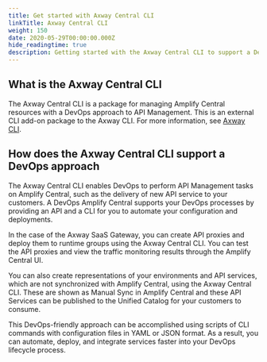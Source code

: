 ```yaml
---
title: Get started with Axway Central CLI
linkTitle: Axway Central CLI
weight: 150
date: 2020-05-29T00:00:00.000Z
hide_readingtime: true
description: Getting started with the Axway Central CLI to support a DevOps approach to API Management
---
```


## What is the Axway Central CLI

The Axway Central CLI is a package for managing Amplify Central resources with a DevOps approach to API Management. This is an external CLI add-on package to the Axway CLI. For more information, see [Axway CLI](https://docs.axway.com/bundle/axwaycli-open-docs/page/docs/index.html).

## How does the Axway Central CLI support a DevOps approach

The Axway Central CLI enables DevOps to perform API Management tasks on Amplify Central, such as the delivery of new API service to your customers. A DevOps Amplify Central supports your DevOps processes by providing an API and a CLI for you to automate your configuration and deployments.

In the case of the Axway SaaS Gateway, you can create API proxies and deploy them to runtime groups using the Axway Central CLI. You can test the API proxies and view the traffic monitoring results through the Amplify Central UI.

You can also create representations of your environments and API services, which are not synchronized with Amplify Central, using the Axway Central CLI. These are shown as Manual Sync in Amplify Central and these API Services can be published to the Unified Catalog for your customers to consume.

This DevOps-friendly approach can be accomplished using scripts of CLI commands with configuration files in YAML or JSON format. As a result, you can automate, deploy, and integrate services faster into your DevOps lifecycle process.
